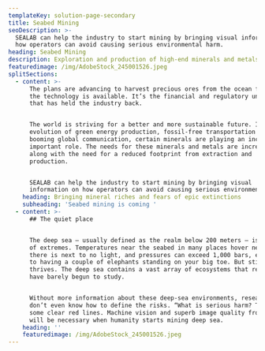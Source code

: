 ```yaml
---
templateKey: solution-page-secondary
title: Seabed Mining
seoDescription: >-
  SEALAB can help the industry to start mining by bringing visual information on
  how operators can avoid causing serious environmental harm.
heading: Seabed Mining
description: Exploration and production of high-end minerals and metals
featuredimage: /img/AdobeStock_245001526.jpeg
splitSections:
  - content: >-
      The plans are advancing to harvest precious ores from the ocean floor and
      the technology is available. It’s the financial and regulatory uncertainty
      that has held the industry back.


      The world is striving for a better and more sustainable future. In the
      evolution of green energy production, fossil-free transportation and
      booming global communication, certain minerals are playing an increasingly
      important role. The needs for these minerals and metals are increasing,
      along with the need for a reduced footprint from extraction and
      production.


      SEALAB can help the industry to start mining by bringing visual
      information on how operators can avoid causing serious environmental harm.
    heading: Bringing mineral riches and fears of epic extinctions
    subheading: 'Seabed mining is coming '
  - content: >-
      ## The quiet place


      The deep sea — usually defined as the realm below 200 meters — is a world
      of extremes. Temperatures near the seabed in many places hover near 0 °C,
      there is next to no light, and pressures can exceed 1,000 bars, equivalent
      to having a couple of elephants standing on your big toe. But still, life
      thrives. The deep sea contains a vast array of ecosystems that researchers
      have barely begun to study.


      Without more information about these deep-sea environments, researchers
      don’t even know how to define the risks. “What is serious harm? There are
      some clear red lines. Machine vision and superb image quality from SEALAB
      will be necessary when humanity starts mining deep sea.
    heading: ''
    featuredimage: /img/AdobeStock_245001526.jpeg
---
```


